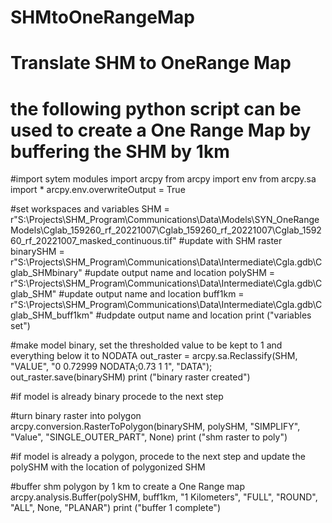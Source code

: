 # SHMtoOneRangeMap
# Translate SHM to OneRange Map
# the following python script can be used to create a One Range Map by buffering the SHM by 1km

#import sytem modules
import arcpy
from arcpy import env
from arcpy.sa import *
arcpy.env.overwriteOutput = True

#set workspaces and variables
SHM = r"S:\Projects\SHM_Program\Communications\Data\Models\SYN_OneRangeModels\Cglab_159260_rf_20221007\Cglab_159260_rf_20221007\Cglab_159260_rf_20221007_masked_continuous.tif" #update with SHM raster
binarySHM = r"S:\Projects\SHM_Program\Communications\Data\Intermediate\Cgla.gdb\Cglab_SHMbinary" #update output name and location
polySHM = r"S:\Projects\SHM_Program\Communications\Data\Intermediate\Cgla.gdb\Cglab_SHM" #update output name and location
buff1km = r"S:\Projects\SHM_Program\Communications\Data\Intermediate\Cgla.gdb\Cglab_SHM_buff1km" #udpdate output name and location
print ("variables set")

#make model binary, set the thresholded value to be kept to 1 and everything below it to NODATA
out_raster = arcpy.sa.Reclassify(SHM, "VALUE", "0 0.72999 NODATA;0.73 1 1", "DATA"); out_raster.save(binarySHM)
print ("binary raster created")

#if model is already binary procede to the next step

#turn binary raster into polygon
arcpy.conversion.RasterToPolygon(binarySHM, polySHM, "SIMPLIFY", "Value", "SINGLE_OUTER_PART", None)
print ("shm raster to poly")

#if model is already a polygon, procede to the next step and update the polySHM with the location of polygonized SHM

#buffer shm polygon by 1 km to create a One Range map
arcpy.analysis.Buffer(polySHM, buff1km, "1 Kilometers", "FULL", "ROUND", "ALL", None, "PLANAR")
print ("buffer 1 complete")
